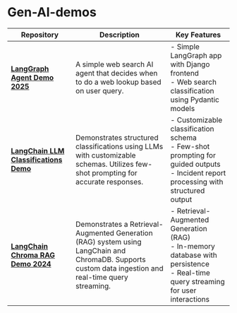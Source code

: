 # Gen-AI-demos



| Repository | Description | Key Features |
|------------|-------------|--------------|
| **[LangGraph Agent Demo 2025](https://github.com/Danielskry/LangGraph-agent-demo)** | A simple web search AI agent that decides when to do a web lookup based on user query. | - Simple LangGraph app with Django frontend <br> - Web search classification using Pydantic models |
| **[LangChain LLM Classifications Demo](https://github.com/Danielskry/LangChain-LLM-classifications-demo)** | Demonstrates structured classifications using LLMs with customizable schemas. Utilizes few-shot prompting for accurate responses. | - Customizable classification schema <br> - Few-shot prompting for guided outputs <br> - Incident report processing with structured output |
| **[LangChain Chroma RAG Demo 2024](https://github.com/Danielskry/LangChain-Chroma-RAG-demo-2024)** | Demonstrates a Retrieval-Augmented Generation (RAG) system using LangChain and ChromaDB. Supports custom data ingestion and real-time query streaming. | - Retrieval-Augmented Generation (RAG) <br> - In-memory database with persistence <br> - Real-time query streaming for user interactions |
